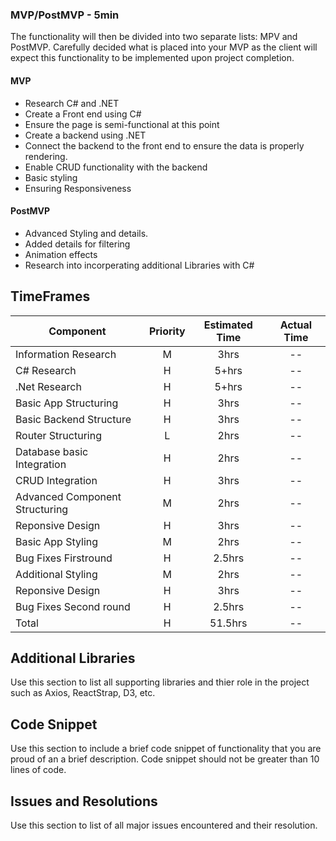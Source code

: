 

### MVP/PostMVP - 5min

The functionality will then be divided into two separate lists: MPV and PostMVP.  Carefully decided what is placed into your MVP as the client will expect this functionality to be implemented upon project completion.  

#### MVP 
- Research C# and .NET
- Create a Front end using C#
- Ensure the page is semi-functional at this point
- Create a backend using .NET
- Connect the backend to the front end to ensure the data is properly rendering.
- Enable CRUD functionality with the backend
- Basic styling 
- Ensuring Responsiveness

#### PostMVP 

- Advanced Styling and details.
- Added details for filtering
- Animation effects
- Research into incorperating additional Libraries with C#



## TimeFrames

| Component | Priority | Estimated Time | Actual Time |
| --- | :---: |  :---: | :---: |
| Information Research | M | 3hrs|--| 
| C# Research | H | 5+hrs|--| 
| .Net Research| H | 5+hrs|--| 
| Basic App Structuring| H | 3hrs|--| 
| Basic Backend Structure| H | 3hrs|--|  
| Router Structuring | L | 2hrs|--|  
| Database basic Integration | H | 2hrs|--| 
| CRUD Integration| H | 3hrs|--| 
| Advanced Component Structuring| M | 2hrs|--|   
| Reponsive Design| H | 3hrs|--| 
| Basic App Styling| M | 2hrs|--| 
| Bug Fixes Firstround | H | 2.5hrs|--| 
| Additional Styling | M | 2hrs|--|   
| Reponsive Design| H | 3hrs|--| 
| Bug Fixes Second round | H | 2.5hrs|--| 
| Total | H | 51.5hrs| --| 

## Additional Libraries
 Use this section to list all supporting libraries and thier role in the project such as Axios, ReactStrap, D3, etc. 



## Code Snippet

Use this section to include a brief code snippet of functionality that you are proud of an a brief description.  Code snippet should not be greater than 10 lines of code. 



## Issues and Resolutions
 Use this section to list of all major issues encountered and their resolution.

#### 
